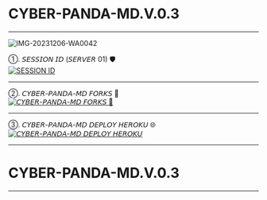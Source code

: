 # CYBER-PANDA-MD.V.0.3
__________
![IMG-20231206-WA0042](https://github.com/CYBER-x-SACHIYA-SL-MD-BOT/CYBER-PANDA-MD.V.0.3/assets/133668461/1f9ce998-691d-4394-ae3e-be7f3f51d4c6)

➀. 𝘚𝘌𝘚𝘚𝘐𝘖𝘕 𝘐𝘋 (𝘚𝘌𝘙𝘝𝘌𝘙 01) 🛡️ 
    <br>
<a href='https://replit.com/@Panda-22-SL/oror-1?v=1' target="_blank"><img alt='SESSION ID' src='https://img.shields.io/badge/Session_id-100000?style=for-the-badge&logo=scan&logoColor=white&labelColor=black&color=black'/></a>
___________

➁. 𝘊𝘠𝘉𝘌𝘙-𝘗𝘈𝘕𝘋𝘈-𝘔𝘋 𝘍𝘖𝘙𝘒𝘚 📌
    <br>
<a href='https://github.com/CYBER-x-SACHIYA-SL-MD-BOT/CYBER-PANDA-MD.V.0.3/forks' target="_blank"><img alt='𝘊𝘠𝘉𝘌𝘙-𝘗𝘈𝘕𝘋𝘈-𝘔𝘋 𝘍𝘖𝘙𝘒𝘚 📌' src='https://img.shields.io/badge/Session_id-100000?style=for-the-badge&logo=scan&logoColor=white&labelColor=black&color=black'/></a>
___________

➂. 𝘊𝘠𝘉𝘌𝘙-𝘗𝘈𝘕𝘋𝘈-𝘔𝘋 𝘋𝘌𝘗𝘓𝘖𝘠 𝘏𝘌𝘙𝘖𝘒𝘜 🌐
    <br>
<a href='https://heroku.com/deploy?template=https://github.com/CYBER-x-SACHIYA-SL-MD-BOT/CYBER-PANDA-MD.V.0.3' target="_blank"><img alt='𝘊𝘠𝘉𝘌𝘙-𝘗𝘈𝘕𝘋𝘈-𝘔𝘋 𝘋𝘌𝘗𝘓𝘖𝘠 𝘏𝘌𝘙𝘖𝘒𝘜' src='https://img.shields.io/badge/Session_id-100000?style=for-the-badge&logo=scan&logoColor=white&labelColor=black&color=black'/></a>

____________
# CYBER-PANDA-MD.V.0.3
____________
